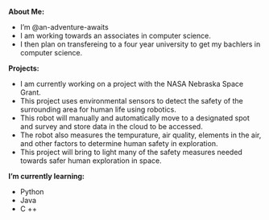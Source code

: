 **About Me:**

* I’m @an-adventure-awaits
* I am working towards an associates in computer science.
* I then plan on transfereing to a four year university to get my bachlers in computer science.

**Projects:**
  - I am currently working on a project with the NASA Nebraska Space Grant.
  - This project uses environmental sensors to detect the safety of the surrounding area for human life using robotics.
  - This robot will manually and automatically move to a designated spot and survey and store data in the cloud to be accessed.
  - The robot also measures the tempurature, air quality, elements in the air, and other factors to determine human safety in exploration.
  - This project will bring to light many of the safety measures needed towards safer human exploration in space. 
    
**I’m currently learning:**
- Python
- Java
- C ++

<!---
an-adventure-awaits/an-adventure-awaits is a ✨ special ✨ repository because its `README.md` (this file) appears on your GitHub profile.
You can click the Preview link to take a look at your changes.
--->
